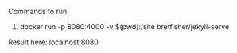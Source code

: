 Commands to run:
1. docker run -p 8080:4000 -v $(pwd):/site bretfisher/jekyll-serve

Result here: localhost:8080